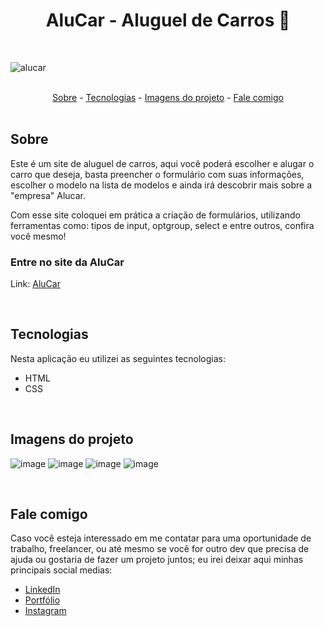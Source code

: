<h1 align="center">AluCar - Aluguel de Carros 🚗</h1>

<br>

![alucar](https://user-images.githubusercontent.com/75648386/195634580-c1a9deb1-f9e6-4d58-a989-f137919b46be.gif)

<br>

<div align="center">
  <a href="#sobre">Sobre</a> -
  <a href="#tecnologias">Tecnologias</a> -
  <a href="#imagens-do-projeto">Imagens do projeto</a> -
  <a href="#fale-comigo">Fale comigo</a>
</div>

<br>

## Sobre

<p>Este é um site de aluguel de carros, aqui você poderá escolher e alugar o carro que deseja, basta preencher o formulário com suas informações, escolher o modelo na lista de modelos e ainda irá descobrir mais sobre a "empresa" Alucar.

<p>Com esse site coloquei em prática a criação de formulários, utilizando ferramentas como: tipos de input, optgroup, select e entre outros, confira você mesmo!</p>

### Entre no site da AluCar

Link: <a href="" target="blank">AluCar</a>

<br>

## Tecnologias

<p>Nesta aplicação eu utilizei as seguintes tecnologias:</p>

<ul>
  <li>HTML</li>
  <li>CSS</li>
</ul>

<br>

## Imagens do projeto

![image](https://user-images.githubusercontent.com/75648386/173700109-098d9cdb-06ef-4db8-8a9e-15084798ff64.png)
![image](https://user-images.githubusercontent.com/75648386/173700113-ccb4c06e-42e6-4340-b4cd-0516a16af7df.png)
![image](https://user-images.githubusercontent.com/75648386/173700120-d4a58239-9e7a-4eba-8aa9-52f5fba76a90.png)
![image](https://user-images.githubusercontent.com/75648386/173700124-c60d44cc-2d0a-4202-87b1-9fd0c3b18398.png)

<br>

## Fale comigo

<p>Caso você esteja interessado em me contatar para uma oportunidade de trabalho, freelancer, ou até mesmo se você for outro dev que precisa de ajuda ou gostaria de fazer
  um projeto juntos; eu irei deixar aqui minhas principais social medias:
</p>

<ul>
  <li><a href="https://www.linkedin.com/in/luiz-henrique-dev-frontend/" target="_blank">LinkedIn</a></li>
  <li><a href="https://portfolio-luizmeraki.vercel.app/" target="_blank">Portfólio</a></li>
  <li><a href="https://www.instagram.com/luizmeraki/" target="_blank">Instagram</a></li>
</ul>
